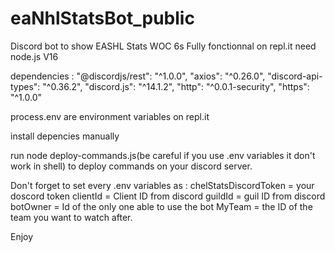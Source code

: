 # eaNhlStatsBot_public
Discord bot to show EASHL Stats WOC 6s 
Fully fonctionnal on repl.it
need node.js V16


dependencies : 
    "@discordjs/rest": "^1.0.0",
    "axios": "^0.26.0",
    "discord-api-types": "^0.36.2",
    "discord.js": "^14.1.2",
    "http": "^0.0.1-security",
    "https": "^1.0.0"
    
process.env are environment variables on repl.it


install depencies manually


run node deploy-commands.js(be careful if you use .env variables it don't work in shell) to deploy commands on your discord server. 

Don't forget to set every .env variables as : 
chelStatsDiscordToken = your doscord token
clientId = Client ID from discord
guildId = guil ID from discord
botOwner  = Id of the only one able to use the bot
MyTeam = the ID of the team you want to watch after.

Enjoy
